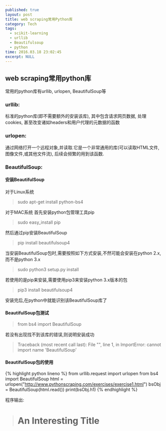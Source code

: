 ```yaml
---
published: true
layout: post
title: web scraping常用Python库
category: Tech 
tags: 
  - scikit-learning
  - urllib
  - Beautifulsoup
  - python
time: 2016.03.18 23:02:45
excerpt: NULL
---
```


## web scraping常用python库
常用的python库有urllib, urlopen, BeautifulSoup等

### urllib:
标准的python库(即不需要额外的安装该库), 其中包含请求网页数据, 处理cookies, 甚至改变诸如headers和用户代理的元数据的函数

### urlopen:
通过网络打开一个远程对象,并读取.它是一个非常通用的库(可以读取HTML文件, 图像文件,或其他文件流), 后续会频繁的用到该函数.

### BeautifulSoup:

#### 安装BeautifulSoup
对于Linux系统
>sudo apt-get install python-bs4

对于MAC系统
首先安装python包管理工具pip
>sudo easy_install pip

然后通过pip安装BeautifulSoup
>pip install beautifulsoup4

当安装BeautifulSoup包时,需要按照如下方式安装,不然可能会安装在python 2.x, 而不是python 3.x
>sudo python3 setup.py install

若使用的是pip来安装,需要使用pip3来安装python 3.x版本的包
>pip3 install beautifulsoup4

安装完后,在python中就能识别该BeautifulSoup库了

#### BeautifulSoup包测试
> from bs4 import BeautifulSoup

若没有出现找不到该库的错误,则说明安装成功

> Traceback (most recent call last):
>      File "<stdin>", line 1, in <module>
>      ImportError: cannot import name 'BeautifulSoup'
      
#### BeautifulSoup包的使用
{% highlight python lineno %}
   from urllib.request import urlopen
   from bs4 import BeautifulSoup
   html = urlopen("http://www.pythonscraping.com/exercises/exercise1.html")
   bsObj = BeautifulSoup(html.read())
   print(bsObj.h1)
{% endhighlight %}

程序输出:

> <h1>An Interesting Title<h1>

